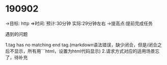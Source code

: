 # 190902
->目标: http
=>时间:
预计:30分钟
实际:29分钟左右
->提高点:提前完成任务

遇到的问题

1.tag <META> has no matching end tag.(markdown语法错误，缺少闭合，但是/闭合之后不显示，所有用```html，设置为html代码显示)
2.请求方式对应的适用场景忘了，待补充
